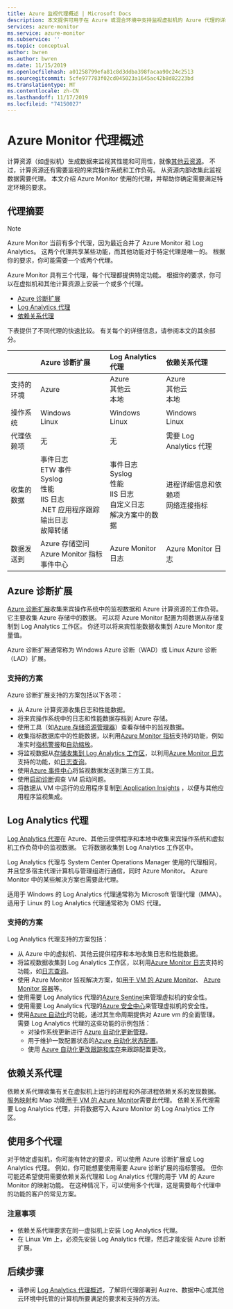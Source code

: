 ```yaml
---
title: Azure 监视代理概述 | Microsoft Docs
description: 本文提供可用于在 Azure 或混合环境中支持监视虚拟机的 Azure 代理的详细概述。
services: azure-monitor
ms.service: azure-monitor
ms.subservice: ''
ms.topic: conceptual
author: bwren
ms.author: bwren
ms.date: 11/15/2019
ms.openlocfilehash: a01258799efa81c8d3ddba398facaa90c24c2513
ms.sourcegitcommit: 5cfe977783f02cd045023a1645ac42b8d82223bd
ms.translationtype: MT
ms.contentlocale: zh-CN
ms.lasthandoff: 11/17/2019
ms.locfileid: "74150027"
---
```

# <a name="overview-of-the-azure-monitor-agents"></a>Azure Monitor 代理概述 
计算资源（如虚拟机）生成数据来监视其性能和可用性，就像[其他云资源](../insights/monitor-azure-resource.md)。 不过，计算资源还有需要监视的来宾操作系统和工作负荷。 从资源内部收集此监视数据需要代理。 本文介绍 Azure Monitor 使用的代理，并帮助你确定需要满足特定环境的要求。

## <a name="summary-of-agents"></a>代理摘要

> [!NOTE]
> Azure Monitor 当前有多个代理，因为最近合并了 Azure Monitor 和 Log Analytics。 这两个代理共享某些功能，而其他功能对于特定代理是唯一的。 根据你的要求，你可能需要一个或两个代理。 

Azure Monitor 具有三个代理，每个代理都提供特定功能。 根据你的要求，你可以在虚拟机和其他计算资源上安装一个或多个代理。

* [Azure 诊断扩展](#azure-diagnostic-extension)
* [Log Analytics 代理](#log-analytics-agent)
* [依赖关系代理](#dependency-agent)

下表提供了不同代理的快速比较。 有关每个的详细信息，请参阅本文的其余部分。

| | Azure 诊断扩展 | Log Analytics 代理 | 依赖关系代理 |
|:---|:---|:---|:---|
| 支持的环境 | Azure | Azure<br>其他云<br>本地 | Azure<br>其他云<br>本地 |
| 操作系统 | Windows<br>Linux | Windows<br>Linux | Windows<br>Linux
| 代理依赖项  | 无 | 无 | 需要 Log Analytics 代理 |
| 收集的数据 | 事件日志<br>ETW 事件<br>Syslog<br>性能<br>IIS 日志<br>.NET 应用程序跟踪输出日志<br>故障转储 | 事件日志<br>Syslog<br>性能<br>IIS 日志<br>自定义日志<br>解决方案中的数据 | 进程详细信息和依赖项<br>网络连接指标 |
| 数据发送到 | Azure 存储空间<br>Azure Monitor 指标<br>事件中心 | Azure Monitor 日志 | Azure Monitor 日志 |



## <a name="azure-diagnostic-extension"></a>Azure 诊断扩展
[Azure 诊断扩展](../../azure-monitor/platform/diagnostics-extension-overview.md)收集来宾操作系统中的监视数据和 Azure 计算资源的工作负荷。 它主要收集 Azure 存储中的数据。 可以将 Azure Monitor 配置为将数据从存储复制到 Log Analytics 工作区。 你还可以将来宾性能数据收集到 Azure Monitor 度量值。

Azure 诊断扩展通常称为 Windows Azure 诊断（WAD）或 Linux Azure 诊断（LAD）扩展。


### <a name="scenarios-supported"></a>支持的方案

Azure 诊断扩展支持的方案包括以下各项：

* 从 Azure 计算资源收集日志和性能数据。
* 将来宾操作系统中的日志和性能数据存档到 Azure 存储。
* 使用工具（如[Azure 存储资源管理器](../../vs-azure-tools-storage-manage-with-storage-explorer.md)）查看存储中的监视数据。
* 收集指标数据库中的性能数据，以利用[Azure Monitor 指标](data-platform-metrics.md)支持的功能，例如准实时[指标警报](../../azure-monitor/platform/alerts-metric-overview.md)和[自动缩放](autoscale-overview.md)。 
* 将监视数据从[存储收集到 Log Analytics 工作区](azure-storage-iis-table.md)，以利用[Azure Monitor 日志](data-platform-logs.md#what-can-you-do-with-azure-monitor-logs)支持的功能，如[日志查询](../log-query/log-query-overview.md)。
* 使用[Azure 事件中心](diagnostics-extension-stream-event-hubs.md)将监视数据发送到第三方工具。
* 使用[启动诊断](../../virtual-machines/troubleshooting/boot-diagnostics.md)调查 VM 启动问题。
* 将数据从 VM 中运行的应用程序复制[到 Application Insights](diagnostics-extension-to-application-insights.md) ，以便与其他应用程序监视集成。

## <a name="log-analytics-agent"></a>Log Analytics 代理
[Log Analytics 代理](log-analytics-agent.md)在 Azure、其他云提供程序和本地中收集来宾操作系统和虚拟机工作负荷中的监视数据。 它将数据收集到 Log Analytics 工作区中。

Log Analytics 代理与 System Center Operations Manager 使用的代理相同，并且您多宿主代理计算机与管理组进行通信，同时 Azure Monitor。 Azure Monitor 中的某些解决方案也需要此代理。

适用于 Windows 的 Log Analytics 代理通常称为 Microsoft 管理代理（MMA）。 适用于 Linux 的 Log Analytics 代理通常称为 OMS 代理。


### <a name="scenarios-supported"></a>支持的方案

Log Analytics 代理支持的方案包括：

* 从 Azure 中的虚拟机、其他云提供程序和本地收集日志和性能数据。 
* 将监视数据收集到 Log Analytics 工作区，以利用[Azure Monitor 日志](data-platform-logs.md#what-can-you-do-with-azure-monitor-logs)支持的功能，如[日志查询](../log-query/log-query-overview.md)。
* 使用 Azure Monitor 监视解决方案，如[用于 VM 的 Azure Monitor](../insights/vminsights-overview.md)、 [Azure Monitor 容器](../insights/container-insights-overview.md)等。  
* 使用需要 Log Analytics 代理的[Azure Sentinel](../../sentinel/overview.md)来管理虚拟机的安全性。
* 使用需要 Log Analytics 代理的[Azure 安全中心](../../security-center/security-center-intro.md)来管理虚拟机的安全性。
* 使用[Azure 自动化](../../automation/automation-intro.md)的功能，通过其生命周期提供对 Azure vm 的全面管理。  需要 Log Analytics 代理的这些功能的示例包括：
  * 对操作系统更新进行 [Azure 自动化更新管理](../../automation/automation-update-management.md)。
  * 用于维护一致配置状态的[Azure 自动化状态配置](../../automation/automation-dsc-overview.md)。
  * 使用 [Azure 自动化更改跟踪和库存](../../automation/change-tracking.md)来跟踪配置更改。

## <a name="dependency-agent"></a>依赖关系代理
依赖关系代理收集有关在虚拟机上运行的进程和外部进程依赖关系的发现数据。 [服务映射](../insights/service-map.md)和 Map 功能[用于 VM 的 Azure Monitor](../insights/vminsights-overview.md)需要此代理。 依赖关系代理需要 Log Analytics 代理，并将数据写入 Azure Monitor 的 Log Analytics 工作区。


## <a name="using-multiple-agents"></a>使用多个代理
对于特定虚拟机，你可能有特定的要求，可以使用 Azure 诊断扩展或 Log Analytics 代理。 例如，你可能想要使用需要 Azure 诊断扩展的指标警报。 但你可能还希望使用需要依赖关系代理和 Log Analytics 代理的用于 VM 的 Azure Monitor 的映射功能。 在这种情况下，可以使用多个代理，这是需要每个代理中的功能的客户的常见方案。

### <a name="considerations"></a>注意事项

- 依赖关系代理要求在同一虚拟机上安装 Log Analytics 代理。
- 在 Linux Vm 上，必须先安装 Log Analytics 代理，然后才能安装 Azure 诊断扩展。


## <a name="next-steps"></a>后续步骤

- 请参阅 [Log Analytics 代理概述](../../azure-monitor/platform/log-analytics-agent.md)，了解将代理部署到 Auzre、数据中心或其他云环境中托管的计算机所要满足的要求和支持的方法。

